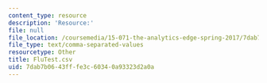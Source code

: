 ```yaml
---
content_type: resource
description: 'Resource:'
file: null
file_location: /coursemedia/15-071-the-analytics-edge-spring-2017/7dab7b0643fffe3c60340a93323d2a0a_FluTest.csv
file_type: text/comma-separated-values
resourcetype: Other
title: FluTest.csv
uid: 7dab7b06-43ff-fe3c-6034-0a93323d2a0a
---
```

